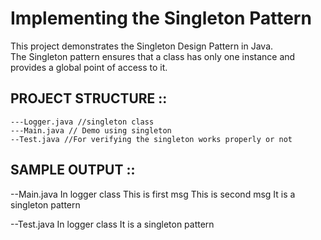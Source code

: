 # Implementing the Singleton Pattern

This project demonstrates the Singleton Design Pattern in Java.  
The Singleton pattern ensures that a class has only one instance and provides a global point of access to it.

## PROJECT STRUCTURE ::
    ---Logger.java //singleton class
    ---Main.java // Demo using singleton
    --Test.java //For verifying the singleton works properly or not

## SAMPLE OUTPUT ::

--Main.java
    In logger class
    This is first msg
    This is second msg
    It is a singleton pattern

--Test.java
    In logger class
    It is a singleton pattern
